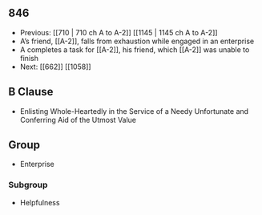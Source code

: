 ## 846
- Previous: [[710 | 710 ch A to A-2]] [[1145 | 1145 ch A to A-2]] 
- A’s friend, [[A-2]], falls from exhaustion while engaged in an enterprise
- A completes a task for [[A-2]], his friend, which [[A-2]] was unable to finish
- Next: [[662]] [[1058]] 

## B Clause
- Enlisting Whole-Heartedly in the Service of a Needy Unfortunate and Conferring Aid of the Utmost Value

## Group
- Enterprise

### Subgroup
- Helpfulness

